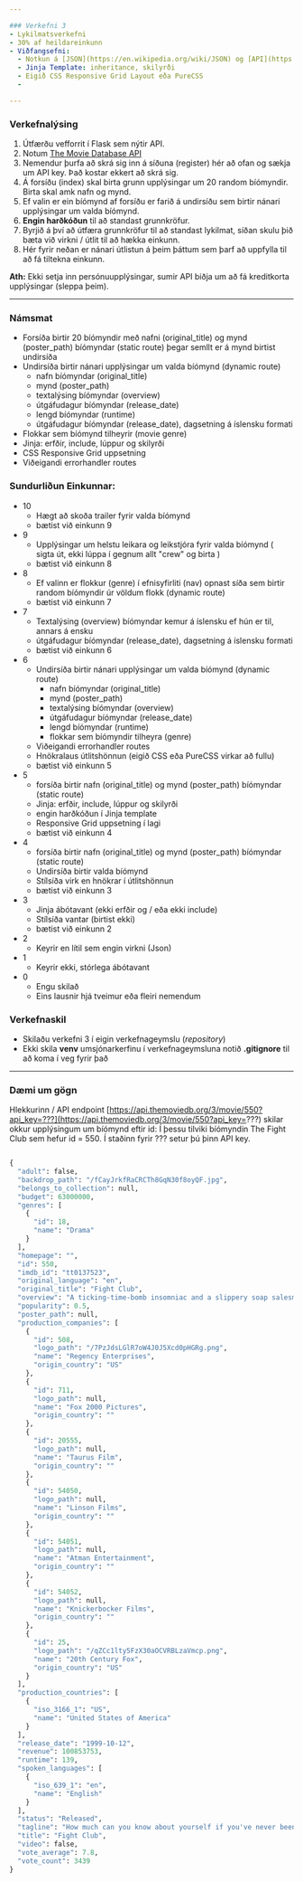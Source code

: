 ```yaml
---

### Verkefni 3
- Lykilmatsverkefni
- 30% af heildareinkunn
- Viðfangsefni:
  - Notkun á [JSON](https://en.wikipedia.org/wiki/JSON) og [API](https://en.wikipedia.org/wiki/API_key)
  - Jinja Template: inheritance, skilyrði
  - Eigið CSS Responsive Grid Layout eða PureCSS 
  - 

---
```


### Verkefnalýsing
 
1. Útfærðu vefforrit í Flask sem nýtir API.
1. Notum [The Movie Database API](https://developers.themoviedb.org/3/getting-started/introduction)  
1. Nemendur þurfa að skrá sig inn á síðuna (register) hér að ofan og sækja um API key.  Það kostar ekkert að skrá sig.
1. Á forsíðu (index) skal birta grunn upplýsingar um 20 random bíómyndir.  Birta skal amk nafn og mynd.
1. Ef valin er ein bíómynd af forsíðu er farið á undirsíðu sem birtir nánari upplýsingar um valda bíómynd.
1. **Engin harðkóðun** til að standast grunnkröfur.
1. Byrjið á því að útfæra grunnkröfur til að standast lykilmat, síðan skulu þið bæta við virkni / útlit til að hækka einkunn.
1. Hér fyrir neðan er nánari útlistun á þeim þáttum sem þarf að uppfylla til að fá tiltekna einkunn.


**Ath:** Ekki setja inn persónuupplýsingar, sumir API biðja um að fá kreditkorta upplýsingar (sleppa þeim).<br>

---
### Námsmat

- Forsíða birtir 20 bíómyndir með nafni (original_title) og mynd (poster_path) bíómyndar (static route) þegar semllt er á mynd birtist undirsíða
- Undirsíða birtir nánari upplýsingar um valda bíómynd (dynamic route)
    - nafn bíómyndar (original_title)
    - mynd (poster_path)
    - textalýsing bíómyndar (overview)
    - útgáfudagur bíómyndar (release_date)
    - lengd bíómyndar (runtime)
    - útgáfudagur bíómyndar (release_date), dagsetning á íslensku formati
 - Flokkar sem bíómynd tilheyrir (movie genre)
 - Jinja: erfðir, include, lúppur og skilyrði
 - CSS Responsive Grid uppsetning
 - Viðeigandi errorhandler routes    

### Sundurliðun Einkunnar:

- 10
  - Hægt að skoða trailer fyrir valda bíómynd 
  - bætist við einkunn 9
- 9
  - Upplýsingar um helstu leikara og leikstjóra fyrir valda bíómynd ( sigta út, ekki lúppa í gegnum allt "crew" og birta )
  - bætist við einkunn 8
- 8
  - Ef valinn er flokkur (genre) í efnisyfirliti (nav) opnast síða sem birtir random bíómyndir úr völdum flokk (dynamic route)
  - bætist við einkunn 7 
- 7
  - Textalýsing (overview) bíómyndar kemur á íslensku ef hún er til, annars á ensku
  - útgáfudagur bíómyndar (release_date), dagsetning á íslensku formati
  - bætist við einkunn 6
- 6
  - Undirsíða birtir nánari upplýsingar um valda bíómynd (dynamic route)
    - nafn bíómyndar (original_title)
    - mynd (poster_path)
    - textalýsing bíómyndar (overview)
    - útgáfudagur bíómyndar (release_date)
    - lengd bíómyndar (runtime)
    - flokkar sem bíómyndir tilheyra (genre)
  - Viðeigandi errorhandler routes  
  - Hnökralaus útlitshönnun (eigið CSS eða PureCSS virkar að fullu)  
  - bætist við einkunn 5
- 5
  - forsíða birtir nafn (original_title) og mynd (poster_path) bíómyndar (static route)
  - Jinja: erfðir, include, lúppur og skilyrði
  - engin harðkóðun í Jinja template
  - Responsive Grid uppsetning í lagi
  - bætist við einkunn 4
- 4
  - forsíða birtir nafn (original_title) og mynd (poster_path) bíómyndar (static route)
  - Undirsíða birtir valda bíómynd
  - Stílsíða virk en hnökrar í útlitshönnun 
  - bætist við einkunn 3
- 3   
  - Jinja ábótavant (ekki erfðir og / eða  ekki include)
  - Stílsíða vantar (birtist ekki)
  - bætist við einkunn 2 
- 2
  - Keyrir en lítil sem engin virkni (Json)
- 1
  - Keyrir ekki, stórlega ábótavant
- 0
  - Engu skilað
  - Eins lausnir hjá tveimur eða fleiri nemendum


### Verkefnaskil

- Skilaðu verkefni 3 í eigin verkefnageymslu (_repository_) 
- Ekki skila **venv** umsjónarkerfinu í verkefnageymsluna notið  **.gitignore** til að koma í veg fyrir það

---

### Dæmi um gögn
Hlekkurinn / API endpoint [https://api.themoviedb.org/3/movie/550?api_key=???](https://api.themoviedb.org/3/movie/550?api_key=???) skilar okkur upplýsingum um bíómynd eftir id:  Í þessu tilviki bíómyndin The Fight Club sem hefur id = 550.  Í staðinn fyrir ??? setur þú þinn API key.
```python

{
  "adult": false,
  "backdrop_path": "/fCayJrkfRaCRCTh8GqN30f8oyQF.jpg",
  "belongs_to_collection": null,
  "budget": 63000000,
  "genres": [
    {
      "id": 18,
      "name": "Drama"
    }
  ],
  "homepage": "",
  "id": 550,
  "imdb_id": "tt0137523",
  "original_language": "en",
  "original_title": "Fight Club",
  "overview": "A ticking-time-bomb insomniac and a slippery soap salesman channel primal male aggression into a shocking new form of therapy. Their concept catches on, with underground \"fight clubs\" forming in every town, until an eccentric gets in the way and ignites an out-of-control spiral toward oblivion.",
  "popularity": 0.5,
  "poster_path": null,
  "production_companies": [
    {
      "id": 508,
      "logo_path": "/7PzJdsLGlR7oW4J0J5Xcd0pHGRg.png",
      "name": "Regency Enterprises",
      "origin_country": "US"
    },
    {
      "id": 711,
      "logo_path": null,
      "name": "Fox 2000 Pictures",
      "origin_country": ""
    },
    {
      "id": 20555,
      "logo_path": null,
      "name": "Taurus Film",
      "origin_country": ""
    },
    {
      "id": 54050,
      "logo_path": null,
      "name": "Linson Films",
      "origin_country": ""
    },
    {
      "id": 54051,
      "logo_path": null,
      "name": "Atman Entertainment",
      "origin_country": ""
    },
    {
      "id": 54052,
      "logo_path": null,
      "name": "Knickerbocker Films",
      "origin_country": ""
    },
    {
      "id": 25,
      "logo_path": "/qZCc1lty5FzX30aOCVRBLzaVmcp.png",
      "name": "20th Century Fox",
      "origin_country": "US"
    }
  ],
  "production_countries": [
    {
      "iso_3166_1": "US",
      "name": "United States of America"
    }
  ],
  "release_date": "1999-10-12",
  "revenue": 100853753,
  "runtime": 139,
  "spoken_languages": [
    {
      "iso_639_1": "en",
      "name": "English"
    }
  ],
  "status": "Released",
  "tagline": "How much can you know about yourself if you've never been in a fight?",
  "title": "Fight Club",
  "video": false,
  "vote_average": 7.8,
  "vote_count": 3439
}
```
